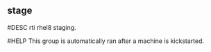 stage
-----

#DESC rti rhel8 staging.

#HELP This group is automatically ran after a machine is kickstarted.
